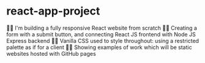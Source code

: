 # react-app-project
🐱‍👓 I'm building a fully responsive React website from scratch 
🐱‍👓 Creating a form with a submit button, and connecting React JS frontend with Node JS Express backend
🐱‍👓 Vanilla CSS used to style throughout: using a restricted palette as if for a client
🐱‍👓 Showing examples of work which will be static websites hosted with GitHub pages
